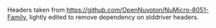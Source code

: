 Headers taken from https://github.com/OpenNuvoton/NuMicro-8051-Family, lightly edited to remove dependency on stddriver headers.